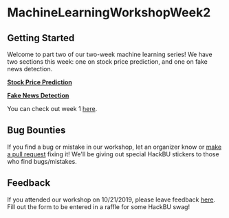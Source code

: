 # MachineLearningWorkshopWeek2

## Getting Started

Welcome to part two of our two-week machine learning series! We have two sections this week: one on stock price prediction, and one on fake news detection.

**[Stock Price Prediction](https://colab.research.google.com/github/HackBinghamton/MachineLearningWorkshopWeek2/blob/master/stock_price_prediction/stock_price_prediction.ipynb)**

**[Fake News Detection]()**

You can check out week 1 [here](https://github.com/HackBinghamton/MachineLearningWorkshopWeek1).

## Bug Bounties

If you find a bug or mistake in our workshop, let an organizer know or [make a pull request](https://github.com/HackBinghamton/IntroToProgrammingWorkshop/blob/master/making_a_pull_request.md) fixing it! We'll be giving out special HackBU stickers to those who find bugs/mistakes.

## Feedback

If you attended our workshop on 10/21/2019, please leave feedback [here](https://forms.gle/7TWBCRzaZtsiN93Z7). Fill out the form to be entered in a raffle for some HackBU swag!

